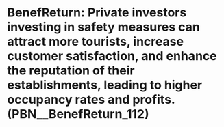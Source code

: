 # BenefReturn: __Private investors investing in safety measures can attract more tourists, increase customer satisfaction, and enhance the reputation of their establishments, leading to higher occupancy rates and profits.__ (PBN__BenefReturn_112)

